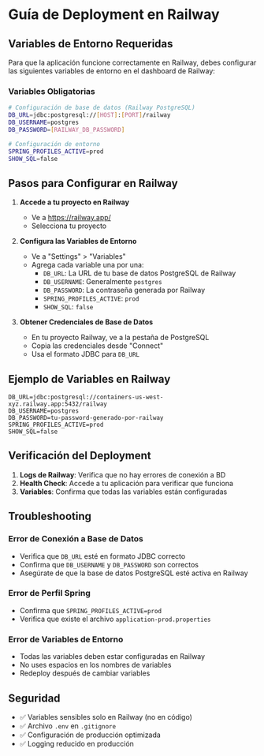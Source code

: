# Guía de Deployment en Railway

## Variables de Entorno Requeridas

Para que la aplicación funcione correctamente en Railway, debes configurar las siguientes variables de entorno en el dashboard de Railway:

### Variables Obligatorias

```bash
# Configuración de base de datos (Railway PostgreSQL)
DB_URL=jdbc:postgresql://[HOST]:[PORT]/railway
DB_USERNAME=postgres
DB_PASSWORD=[RAILWAY_DB_PASSWORD]

# Configuración de entorno
SPRING_PROFILES_ACTIVE=prod
SHOW_SQL=false
```

## Pasos para Configurar en Railway

1. **Accede a tu proyecto en Railway**
   - Ve a https://railway.app/
   - Selecciona tu proyecto

2. **Configura las Variables de Entorno**
   - Ve a "Settings" > "Variables"
   - Agrega cada variable una por una:
     - `DB_URL`: La URL de tu base de datos PostgreSQL de Railway
     - `DB_USERNAME`: Generalmente `postgres`
     - `DB_PASSWORD`: La contraseña generada por Railway
     - `SPRING_PROFILES_ACTIVE`: `prod`
     - `SHOW_SQL`: `false`

3. **Obtener Credenciales de Base de Datos**
   - En tu proyecto Railway, ve a la pestaña de PostgreSQL
   - Copia las credenciales desde "Connect"
   - Usa el formato JDBC para `DB_URL`

## Ejemplo de Variables en Railway

```
DB_URL=jdbc:postgresql://containers-us-west-xyz.railway.app:5432/railway
DB_USERNAME=postgres
DB_PASSWORD=tu-password-generado-por-railway
SPRING_PROFILES_ACTIVE=prod
SHOW_SQL=false
```

## Verificación del Deployment

1. **Logs de Railway**: Verifica que no hay errores de conexión a BD
2. **Health Check**: Accede a tu aplicación para verificar que funciona
3. **Variables**: Confirma que todas las variables están configuradas

## Troubleshooting

### Error de Conexión a Base de Datos
- Verifica que `DB_URL` esté en formato JDBC correcto
- Confirma que `DB_USERNAME` y `DB_PASSWORD` son correctos
- Asegúrate de que la base de datos PostgreSQL esté activa en Railway

### Error de Perfil Spring
- Confirma que `SPRING_PROFILES_ACTIVE=prod`
- Verifica que existe el archivo `application-prod.properties`

### Error de Variables de Entorno
- Todas las variables deben estar configuradas en Railway
- No uses espacios en los nombres de variables
- Redeploy después de cambiar variables

## Seguridad

- ✅ Variables sensibles solo en Railway (no en código)
- ✅ Archivo `.env` en `.gitignore`
- ✅ Configuración de producción optimizada
- ✅ Logging reducido en producción
